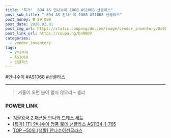 ```yaml
--- 
title: "특가!  694 AS 안나수이 1068 AS1068 선글라스" 
post_sub_title: " 694 AS 안나수이 1068 AS1068 선글라스" 
post_money: ₩ 89,000 
post_date: 2020.02.01 
post_img_url: https://static.coupangcdn.com/image/vendor_inventory/0c0b/061da808d737398073e8fa5d4b06181886c4ffd85ea26b5720aec9aa3912.jpg 
post_link_url: https://coupa.ng/bnM8DV 
categories: 
  - vendor_inventory 
tags: 
  - 안나수이 
  - AS1068 
  - 선글라스 
--- 
```

  #안나수이 #AS1068 #선글라스 
<hr> 

> 겨울이 오면 봄이 멀지 않으리 – 셸리 


### POWER LINK

* <a href="https://blog.naver.com/an0733/221784855957" target="_blank">겨울왕국 2 패션돌 안나와 드레스 세트</a>
* <a href="https://blog.naver.com/santokki14/221792202523" target="_blank">[특가] [T] 안나수이 명품 뿔테 선글라스 AS1134-1-765</a>
* <a href="https://blog.naver.com/an0733/221792087774" target="_blank"> TOP ~50위 [생활] 안나수이선글라스</a>
